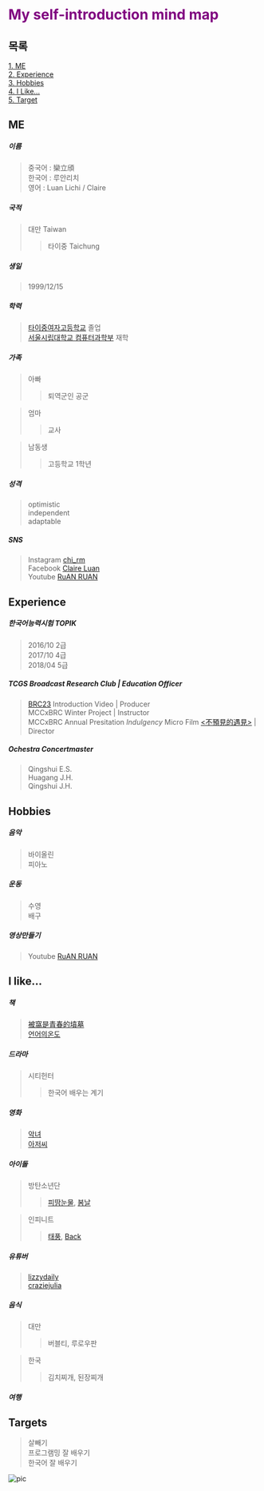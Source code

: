 
<h1><font color="purple"> My self-introduction mind map </h1></font>

## 목록
[1. ME](#1)</br>
[2. Experience](#2)</br>
[3. Hobbies](#3)</br>
[4. I Like...](#4)</br>
[5. Target](#5)<br>


<h2 id="1"> ME </h2>

##### 이름
> 중국어 : 欒立頎</br>
> 한국어 : 루안리치</br>
> 영어 : Luan Lichi / Claire
##### 국적
> 대만 Taiwan
>> 타이중 Taichung
##### 생일
> 1999/12/15
##### 학력
> [타이중여자고등학교](http://itcgs.tcgs.tc.edu.tw/tcgs/) 졸업</br>
> [서울시립대학교 컴퓨터과학부](http://cs.uos.ac.kr/cs/main.do) 재학
##### 가족
> 아빠
>> 퇴역군인 공군  

> 엄마
>> 교사  

> 남동생
>> 고등학교 1학년
##### 성격
> optimistic</br>
> independent</br>
> adaptable
##### SNS
> Instagram [chi_rm](http://instagram.com/chi_rm)</br>
> Facebook [Claire Luan](https://www.facebook.com/profile.php?id=100001259964047)</br>
> Youtube [RuAN RUAN](https://www.youtube.com/channel/UCkgYuPLbCXadpVhIv9rj6og?view_as=subscriber)  

<h2 id="2"> Experience </h2>

##### 한국어능력시험 TOPIK
> 2016/10 2급</br>
> 2017/10 4급</br>
> 2018/04 5급
##### TCGS Broadcast Research Club | Education Officer
> [BRC23](https://youtu.be/ZvUhtwuFKSQ) Introduction Video | Producer</br>
> MCCxBRC Winter Project | Instructor</br>
> MCCxBRC Annual Presitation *Indulgency* Micro Film [<不預見的遇見>](https://youtu.be/JVTTnF527U0) | Director

##### Ochestra Concertmaster
> Qingshui E.S.</br>
> Huagang J.H.</br>
> Qingshui J.H.

<h2 id="3"> Hobbies </h2>

##### 음악
> 바이올린</br>
> 피아노
##### 운동
> 수영</br>
> 배구
##### 영상만들기
> Youtube [RuAN RUAN](https://www.youtube.com/channel/UCkgYuPLbCXadpVhIv9rj6og?view_as=subscriber) 

<h2 id="4"> I like... </h2>

##### 책
> [被窩是青春的墳墓](http://www.eslite.com/product.aspx?pgid=1001183842652379&kw=被窩是青春的墳墓&pi=0)</br>
> [언어의온도](http://www.kyobobook.co.kr/product/detailViewKor.laf?mallGb=KOR&barcode=9791195522125)
##### 드라마
> 시티헌터
>> 한국어 배우는 계기
##### 영화
> [악녀](https://namu.wiki/w/악녀(영화))</br>
> [아저씨](https://namu.wiki/w/아저씨(영화))
##### 아이돌
> 방탄소년단
>> [피땀눈물](https://youtu.be/hmE9f-TEutc), [봄날](https://youtu.be/xEeFrLSkMm8)  

> 인피니트
>> [태풍](https://youtu.be/Cmhca-ROWwQ), [Back](https://youtu.be/YiiqHq_kNnU)
##### 유튜버
> [lizzydaily](https://www.youtube.com/user/MrLiz0908)</br>
> [craziejulia](https://www.youtube.com/channel/UCec_7OC0VlWA2i9CJz1UtyQ)
##### 음식
> 대만
>> 버블티, 루로우판  

> 한국
>> 김치찌개, 된장찌개
##### 여행

<h2 id="5"> Targets </h5>

> 살빼기</br>
> 프로그램밍 잘 배우기</br>
> 한국어 잘 배우기</br>

![pic](https://scontent-icn1-1.xx.fbcdn.net/v/t1.0-9/42713158_2007590222626290_5600804462571552768_n.jpg?_nc_cat=107&oh=51f424adbd4621f2ebe9bdf60c67490c&oe=5C23976C)









